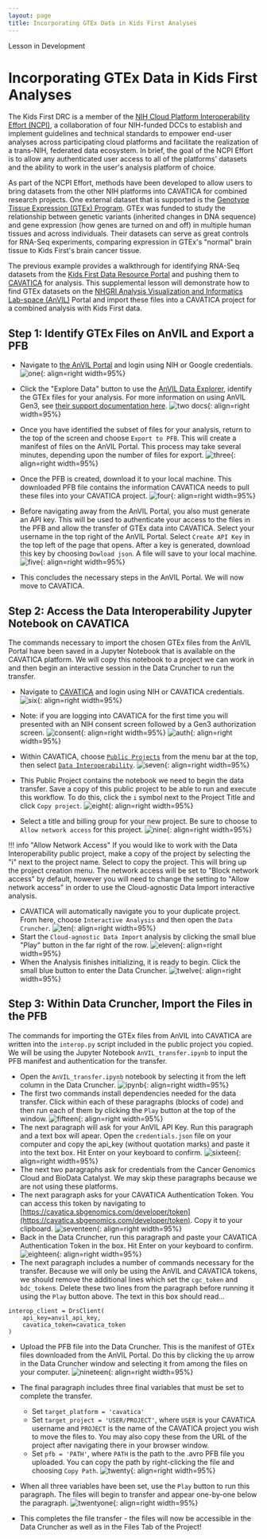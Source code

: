 ```yaml
---
layout: page
title: Incorporating GTEx Data in Kids First Analyses
---
```


<div class="banner"><span class="banner-text">Lesson in Development</span></div>

Incorporating GTEx Data in Kids First Analyses
==========================

The Kids First DRC is a member of the [NIH Cloud Platform Interoperability Effort (NCPI)](https://anvilproject.org/ncpi), a collaboration of four NIH-funded DCCs to establish and implement guidelines and technical standards to empower end-user analyses across participating cloud platforms and facilitate the realization of a trans-NIH, federated data ecosystem. In brief, the goal of the NCPI Effort is to allow any authenticated user access to all of the platforms' datasets and the ability to work in the user's analysis platform of choice.

As part of the NCPI Effort, methods have been developed to allow users to bring datasets from the other NIH platforms into CAVATICA for combined research projects. One external dataset that is supported is the [Genotype Tissue Expression (GTEx) Program](https://commonfund.nih.gov/gtex). GTEx was funded to study the relationship between genetic variants (inherited changes in DNA sequence) and gene expression (how genes are turned on and off) in multiple human tissues and across individuals. Their datasets can serve as great controls for RNA-Seq experiments, comparing expression in GTEx's "normal" brain tissue to Kids First's brain cancer tissue.

The previous example provides a walkthrough for identifying RNA-Seq datasets from the [Kids First Data Resource Portal](https://portal.kidsfirstdrc.org/) and pushing them to [CAVATICA](https://cavatica.sbgenomics.com/) for analysis. This supplemental lesson will demonstrate how to find GTEx datasets on the [NHGRI Analysis Visualization and Informatics Lab-space (AnVIL)](https://anvilproject.org/) Portal and import these files into a CAVATICA project for a combined analysis with Kids First data.


## Step 1: Identify GTEx Files on AnVIL and Export a PFB

- Navigate to [the AnVIL Portal](https://gen3.theanvil.io/login) and login using NIH or Google credentials.
    ![one](./rna-seq-images/rna-seq-9-01.png){: align=right width=95%}
- Click the "Explore Data" button to use the [AnVIL Data Explorer](https://gen3.theanvil.io/explorer), identify the GTEx files for your analysis. For more information on using AnVIL Gen3, see [their support documentation here](https://anvilproject.org/learn/introduction/getting-started-with-gen3).
    ![two docs](./rna-seq-images/rna-seq-9-02.png){: align=right width=95%}
- Once you have identified the subset of files for your analysis, return to the top of the screen and choose `Export to PFB`. This will create a manifest of files on the AnVIL Portal. This process may take several minutes, depending upon the number of files for export.
    ![three](./rna-seq-images/rna-seq-9-03.png){: align=right width=95%}
- Once the PFB is created, download it to your local machine. This downloaded PFB file contains the information CAVATICA needs to pull these files into your CAVATICA project.
    ![four](./rna-seq-images/rna-seq-9-04.png){: align=right width=95%}
- Before navigating away from the AnVIL Portal, you also must generate an API key. This will be used to authenticate your access to the files in the PFB and allow the transfer of GTEx data into CAVATICA. Select your username in the top right of the AnVIL Portal. Select `Create API Key` in the top left of the page that opens. After a key is generated, download this key by choosing `Dowload json`. A file will save to your local machine.
    ![five](./rna-seq-images/rna-seq-9-05.png){: align=right width=95%}

- This concludes the necessary steps in the AnVIL Portal. We will now move to CAVATICA.

## Step 2: Access the Data Interoperability Jupyter Notebook on CAVATICA

The commands necessary to import the chosen GTEx files from the AnVIL Portal have been saved in a Jupyter Notebook that is available on the CAVATICA platform. We will copy this notebook to a project we can work in and then begin an interactive session in the Data Cruncher to run the transfer.

- Navigate to [CAVATICA](https://cavatica.sbgenomics.com/) and login using NIH or CAVATICA credentials.
    ![six](./rna-seq-images/rna-seq-9-06.png){: align=right width=95%}
    
- Note: if you are logging into CAVATICA for the first time you will presented with an NIH consent screen followed by a Gen3 authorization screen.
    ![consent](./rna-seq-images/rna-seq-9-06-01-nih-consent.png){: align=right width=95%}
    ![auth](./rna-seq-images/rna-seq-9-06-02-gen3-authorize.png){: align=right width=95%}

- Within CAVATICA, choose [`Public Projects`](https://cavatica.sbgenomics.com/public/projects) from the menu bar at the top, then select [`Data Interoperability`](https://cavatica.sbgenomics.com/u/sevenbridges/data-interoperability).
    ![seven](./rna-seq-images/rna-seq-9-07.png){: align=right width=95%}
- This Public Project contains the notebook we need to begin the data transfer. Save a copy of this public project to be able to run and execute this workflow. To do this, click the `i` symbol next to the Project Title and click `Copy project`.
    ![eight](./rna-seq-images/rna-seq-9-08.png){: align=right width=95%}
- Select a title and billing group for your new project. Be sure to choose to `Allow network access` for this project.
    ![nine](./rna-seq-images/rna-seq-9-09.png){: align=right width=95%}

!!! info "Allow Network Access"
    If you would like to work with the Data Interoperability public project, make a copy of the project by selecting the "i" next to the project name. Select to copy the project. This will bring up the project creation menu. The network access will be set to "Block network access" by default, however you will need to change the setting to "Allow network access" in order to use the Cloud-agnostic Data Import interactive analysis.


- CAVATICA will automatically navigate you to your duplicate project. From here, choose `Interactive Analysis` and then open the `Data Cruncher`.
    ![ten](./rna-seq-images/rna-seq-9-10.png){: align=right width=95%}
- Start the `Cloud-agnostic Data Import` analysis by clicking the small blue "Play" button in the far right of the row.
    ![eleven](./rna-seq-images/rna-seq-9-11.png){: align=right width=95%}
- When the Analysis finishes initializing, it is ready to begin. Click the small blue button to enter the Data Cruncher.
    ![twelve](./rna-seq-images/rna-seq-9-12.png){: align=right width=95%}


## Step 3: Within Data Cruncher, Import the Files in the PFB

The commands for importing the GTEx files from AnVIL into CAVATICA are written into the `interop.py` script included in the public project you copied.  We will be using the Jupyter Notebook `AnVIL_transfer.ipynb` to input the PFB manifest and authentication for the transfer.

- Open the `AnVIL_transfer.ipynb` notebook by selecting it from the left column in the Data Cruncher.
    ![ipynb](./rna-seq-images/rna-seq-9-14-AnVIL_transfer_ipynb.png){: align=right width=95%}
- The first two commands install dependencies needed for the data transfer. Click within each of these paragraphs (blocks of code) and then run each of them by clicking the `Play` button at the top of the window.
    ![fifteen](./rna-seq-images/rna-seq-9-15.png){: align=right width=95%}
- The next paragraph will ask for your AnVIL API Key. Run this paragraph and a text box will apear. Open the `credentials.json` file on your computer and copy the api_key (without quotation marks) and paste it into the text box. Hit Enter on your keyboard to confirm.
    ![sixteen](./rna-seq-images/rna-seq-9-16.png){: align=right width=95%}
- The next two paragraphs ask for credentials from the Cancer Genomics Cloud and BioData Catalyst. We may skip these paragraphs because we are not using these platforms.
- The next paragraph asks for your CAVATICA Authentication Token. You can access this token by navigating to [https://cavatica.sbgenomics.com/developer/token](https://cavatica.sbgenomics.com/developer/token). Copy it to your clipboard.
    ![seventeen](./rna-seq-images/rna-seq-9-17.png){: align=right width=95%}
- Back in the Data Cruncher, run this paragraph and paste your CAVATICA Authentication Token in the box. Hit Enter on your keyboard to confirm.
    ![eighteen](./rna-seq-images/rna-seq-9-18.png){: align=right width=95%}
- The next paragraph includes a number of commands necessary for the transfer. Because we will only be using the AnVIL and CAVATICA tokens, we should remove the additional lines which set the `cgc_token` and `bdc_token`s. Delete these two lines from the paragraph before running it using the `Play` button above. The text in this box should read...

```
interop_client = DrsClient(
    api_key=anvil_api_key,
    cavatica_token=cavatica_token
)
```

- Upload the PFB file into the Data Cruncher. This is the manifest of GTEx files downloaded from the AnVIL Portal. Do this by clicking the `Up` arrow in the Data Cruncher window and selecting it from among the files on your computer.
    ![nineteen](./rna-seq-images/rna-seq-9-19.png){: align=right width=95%}

- The final paragraph includes three final variables that must be set to complete the transfer.
    - Set `target_platform = 'cavatica'`
    - Set `target_project = 'USER/PROJECT'`, where `USER` is your CAVATICA username and `PROJECT` is the name of the CAVATICA project you wish to move the files to. You may also copy these from the URL of the project after navigating there in your browser window.
    - Set `pfb = 'PATH'`, where `PATH` is the path to the .avro PFB file you uploaded. You can copy the path by right-clicking the file and choosing `Copy Path`. 
    ![twenty](./rna-seq-images/rna-seq-9-20.png){: align=right width=95%}
- When all three variables have been set, use the `Play` button to run this paragraph. The files will begin to transfer and appear one-by-one below the paragraph.
     ![twentyone](./rna-seq-images/rna-seq-9-21.png){: align=right width=95%}
- This completes the file transfer - the files will now be accessible in the Data Cruncher as well as in the Files Tab of the Project!

